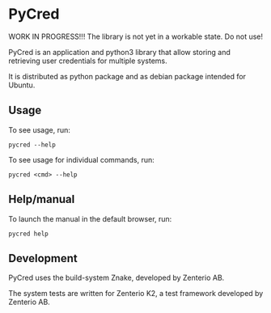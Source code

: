 # PyCred

WORK IN PROGRESS!!!
The library is not yet in a workable state. Do not use!

PyCred is an application and python3 library that allow storing and retrieving
user credentials for multiple systems.

It is distributed as python package and as debian package intended for Ubuntu.

## Usage
To see usage, run:

    pycred --help

To see usage for individual commands, run:

    pycred <cmd> --help

## Help/manual
To launch the manual in the default browser, run:

    pycred help

## Development
PyCred uses the build-system Znake, developed by Zenterio AB.

The system tests are written for Zenterio K2, a test framework developed by Zenterio AB.
